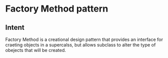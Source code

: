 # Factory Method pattern

## Intent
Factory Method is a creational design pattern that provides an interface for craeting objects in a supercalss, but allows subclass to alter the type of obejects that will be created.
